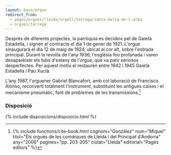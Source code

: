 ```yaml
---
layout: base/orgue
redirect_from:
  - pages/orgues/lleida/urgell/tarrega/santa-maria-de-l-alba
  - orgues/tarrega
---
```


Després de diferents projectes, la parròquia es decideix pel de Gaietà Estadella, i signen el contracte el dia 1 de gener de 1921. 
L'orgue sinaugurarà el dia 12 de maig de 1924, ubicat al cor alt, sobre l'entrada principal. Durant la revolta de l'any 1936, l'església fou
profanada i varen desaparèixer els tubs d'estany de l'orgue, que va patir seriosos desperfectes. Per aquest motiu el restauren entre 1942 i 1945 Gaietà
Estadella i Pau Xuclà. 

L'any 1987, l'orguener Gabriel Blancafort, amb col·laboració de Francisco Alonso, reconvertí totalment l'instrument, substituint les antigues caixes i el 
mecanisme pneumàtic, font de problemes de les transmissions.[^1]

[^1]: {% include functions/cite-book.html cognom="González" nom="Miquel" titol="Els orgues de les comarques de Lleida i del Principat d'Andorra" any="2006" pagines="pp. 203-205" ciutat="Lleida" editorial="Pagès editors" %}

### Disposició

{% include disposicions/disposicio.html %}

